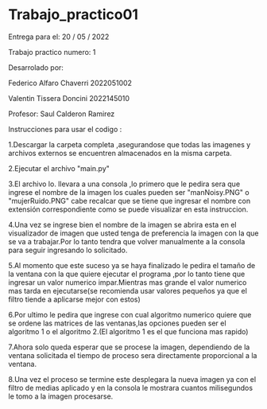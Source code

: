 # Trabajo_practico01
Entrega para el: 20 / 05 / 2022

Trabajo practico numero: 1

Desarrolado por:

Federico Alfaro Chaverri 2022051002

Valentin Tissera Doncini 2022145010
                
Profesor: Saul Calderon Ramirez 

Instrucciones para usar el codigo :

1.Descargar la carpeta completa ,asegurandose que todas las imagenes y archivos externos se encuentren almacenados en la misma carpeta.

2.Ejecutar el archivo "main.py"

3.El archivo lo. llevara a una consola ,lo primero que le pedira sera que ingrese el nombre de la imagen los cuales pueden ser "manNoisy.PNG" o "mujerRuido.PNG" cabe recalcar que se tiene que ingresar el nombre con extensión correspondiente como se puede visualizar en esta instruccion.

4.Una vez se ingrese bien el nombre de la imagen se abrira esta en el visualizador de imagen que usted tenga de preferencia la imagen con la que se va a trabajar.Por lo tanto tendra que volver manualmente a la consola para seguir ingresando lo solicitado.

5.Al momento que este suceso ya se haya finalizado le pedira el tamaño de la ventana con la que quiere ejecutar el programa ,por lo tanto tiene que ingresar un valor numerico impar.Mientras mas grande el valor numerico mas tarda en ejecutarse(se recomienda usar valores pequeños ya que el filtro tiende a aplicarse mejor con estos)

6.Por ultimo le pedira que ingrese con cual algoritmo numerico quiere que se ordene las matrices de las ventanas,las opciones pueden ser el algoritmo 1 o el algoritmo 2.(El algoritmo 1 es el que funciona mas rapido)

7.Ahora solo queda esperar que se procese la imagen, dependiendo de la ventana solicitada el tiempo de proceso sera directamente proporcional a la ventana.

8.Una vez el proceso se termine este desplegara la nueva imagen ya con el filtro de medias aplicado y en la consola le mostrara cuantos milisegundos le tomo a la imagen procesarse.
